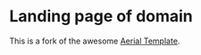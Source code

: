# Landing page of domain

This is a fork of the awesome [Aerial 
Template](https://html5up.net/aerial).
